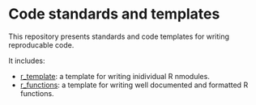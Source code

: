 # Code standards and templates
This repository presents standards and code templates for writing reproducable code. 

It includes:
- [r_template](https://github.com/bgcasey/code_standards/blob/main/templates/r_code.R): a template for writing inidividual R nmodules.
- [r_functions](https://github.com/bgcasey/code_standards/blob/main/templates/r_functions.R): a template for writing well documented and formatted R functions. 
